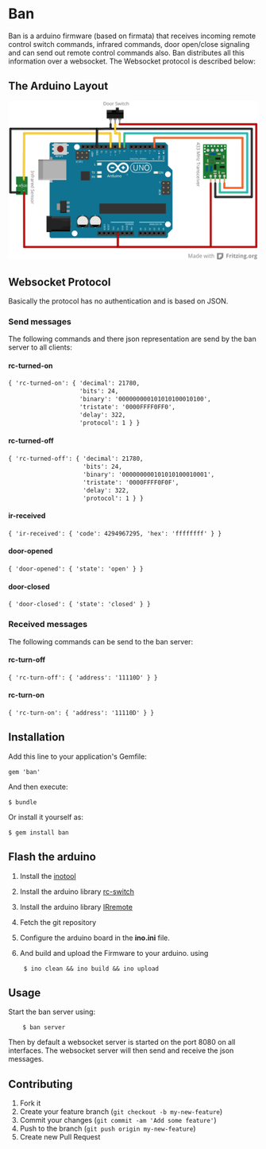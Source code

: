 # Ban

Ban is a arduino firmware (based on firmata) that receives incoming remote control switch commands, infrared commands, door open/close signaling and can send out remote control commands also. Ban distributes all this information over a websocket. The Websocket protocol is described below:

## The Arduino Layout

![Laoyut](doc/ban-layout.svg)

## Websocket Protocol

Basically the protocol has no authentication and is based on JSON.

### Send messages

The following commands and there json representation are send by the ban server to all clients:

#### rc-turned-on

    { 'rc-turned-on': { 'decimal': 21780,
                        'bits': 24,
                        'binary': '000000000101010100010100',
                        'tristate': '0000FFFF0FF0',
                        'delay': 322,
                        'protocol': 1 } }

#### rc-turned-off

    { 'rc-turned-off': { 'decimal': 21780,
                         'bits': 24,
                         'binary': '000000000101010100010001',
                         'tristate': '0000FFFF0F0F',
                         'delay': 322,
                         'protocol': 1 } }

#### ir-received

    { 'ir-received': { 'code': 4294967295, 'hex': 'ffffffff' } }

#### door-opened

    { 'door-opened': { 'state': 'open' } }

#### door-closed

    { 'door-closed': { 'state': 'closed' } }

### Received messages

The following commands can be send to the ban server:

#### rc-turn-off

    { 'rc-turn-off': { 'address': '11110D' } }


#### rc-turn-on

    { 'rc-turn-on': { 'address': '11110D' } }

## Installation

Add this line to your application's Gemfile:

    gem 'ban'

And then execute:

    $ bundle

Or install it yourself as:

    $ gem install ban

## Flash the arduino

1. Install the [inotool](http://inotool.org)
2. Install the arduino library [rc-switch](https://code.google.com/p/rc-switch/)
3. Install the arduino library [IRremote](https://github.com/shirriff/Arduino-IRremote)
4. Fetch the git repository
5. Configure the arduino board in the **ino.ini** file.
6. And build and upload the Firmware to your arduino. using

		$ ino clean && ino build && ino upload

## Usage

Start the ban server using:

		$ ban server

Then by default a websocket server is started on the port 8080 on all interfaces. The websocket server will then send and receive the json messages.

## Contributing

1. Fork it
2. Create your feature branch (`git checkout -b my-new-feature`)
3. Commit your changes (`git commit -am 'Add some feature'`)
4. Push to the branch (`git push origin my-new-feature`)
5. Create new Pull Request
